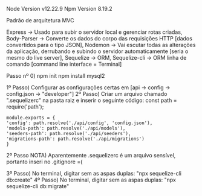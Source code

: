 Node Version v12.22.9
Npm Version 8.19.2

Padrão de arquitetura MVC

Express -> Usado para subir o servidor local e gerenciar rotas criadas,
Body-Parser -> Converte os dados do corpo das requisições HTTP [dados convertidos para o tipo JSON],
Nodemon -> Vai escutar todas as alterações da aplicação, derrubando e subindo o servidor automaticamente [seria o mesmo do live server],
Sequelize -> ORM,
Sequelize-cli -> ORM linha de comando [command line interface = Terminal]



Passo nº 0)
    npm init
    npm install mysql2

1º Passo) Configurar as configurações certas em [api -> config -> config.json -> "developer"]
2º Passo) Criar um arquivo chamado ".sequelizerc" na pasta raiz e inserir o seguinte código:
    const path = require('path');

    module.exports = {
    'config': path.resolve('./api/config', 'config.json'),
    'models-path': path.resolve('./api/models'),
    'seeders-path': path.resolve('./api/seeders'),
    'migrations-path': path.resolve('./api/migrations')
    }

2º Passo NOTA) Aparentemente .sequelizerc é um arquivo sensível, portanto inseri no .gitignore =(

3º Passo) No terminal, digitar sem as aspas duplas: "npx sequelize-cli db:create"
4º Passo) No terminal, digitar sem as aspas duplas: "npx sequelize-cli db:migrate"
